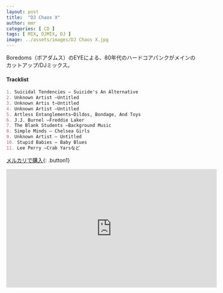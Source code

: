 ```yaml
---
layout: post
title:  "DJ Chaos X"
author: mmr
categories: [ CD ]
tags: [ MIX, DJMIX, DJ ]
image: ../assets/images/DJ Chaos X.jpg
---
```


Boredoms（ボアダムス）のEYEによる、80年代のハードコアパンクがメインのカットアップ/DJミックス。

#### Tracklist
```md
1. Suicidal Tendencies – Suicide's An Alternative
2. Unknown Artist –Untitled
3. Unknown Artis t–Untitled
4. Unknown Artist –Untitled
5. Artless Entanglements–Dildos, Bondage, And Toys
6. J.J. Burnel –Freddie Laker
7. The Blank Students –Background Music
8. Simple Minds – Chelsea Girls
9. Unknown Artist – Untitled
10. Stupid Babies – Baby Blues
11. Lee Perry –Crab Yarsなど 
```

[メルカリで購入](https://jp.mercari.com/item/m36492040518?afid=6142608987){: .button1}

<iframe width="560" height="315" src="https://www.youtube.com/embed/FFOJU5yyXZU?si=1qJHBITEA7xc9td9" title="YouTube video player" frameborder="0" allow="accelerometer; autoplay; clipboard-write; encrypted-media; gyroscope; picture-in-picture; web-share" referrerpolicy="strict-origin-when-cross-origin" allowfullscreen></iframe>
